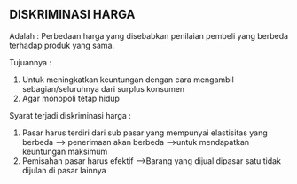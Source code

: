 ## DISKRIMINASI HARGA

Adalah : Perbedaan harga yang disebabkan penilaian pembeli yang berbeda terhadap produk yang sama.

Tujuannya :

1.  Untuk meningkatkan keuntungan dengan cara mengambil sebagian/seluruhnya dari surplus konsumen
2.  Agar monopoli tetap hidup

Syarat terjadi diskriminasi harga :

1.  Pasar harus terdiri dari sub pasar yang mempunyai elastisitas yang berbeda --> penerimaan akan berbeda -->untuk mendapatkan keuntungan maksimum
2.  Pemisahan pasar harus efektif -->Barang yang dijual dipasar satu tidak dijulan di pasar lainnya